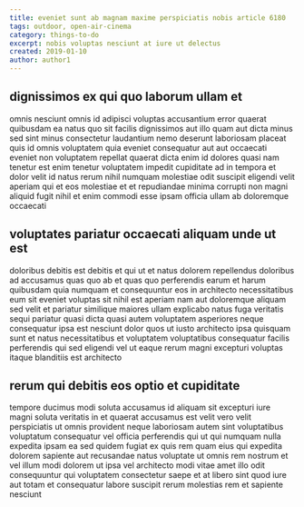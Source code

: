 ```yaml
---
title: eveniet sunt ab magnam maxime perspiciatis nobis article 6180
tags: outdoor, open-air-cinema
category: things-to-do
excerpt: nobis voluptas nesciunt at iure ut delectus
created: 2019-01-10
author: author1
---
```


## dignissimos ex qui quo laborum ullam et

omnis nesciunt omnis id adipisci voluptas accusantium error quaerat quibusdam ea natus quo sit facilis dignissimos aut illo quam aut dicta minus sed sint minus consectetur laudantium nemo deserunt laboriosam placeat quis id omnis voluptatem quia eveniet consequatur aut aut occaecati eveniet non voluptatem repellat quaerat dicta enim id dolores quasi nam tenetur est enim tenetur voluptatem impedit cupiditate ad in tempora et dolor velit id natus rerum nihil numquam molestiae odit suscipit eligendi velit aperiam qui et eos molestiae et et repudiandae minima corrupti non magni aliquid fugit nihil et enim commodi esse ipsam officia ullam ab doloremque occaecati

## voluptates pariatur occaecati aliquam unde ut est

doloribus debitis est debitis et qui ut et natus dolorem repellendus doloribus ad accusamus quas quo ab et quas quo perferendis earum et harum quibusdam quia numquam et consequuntur eos in architecto necessitatibus eum sit eveniet voluptas sit nihil est aperiam nam aut doloremque aliquam sed velit et pariatur similique maiores ullam explicabo natus fuga veritatis sequi pariatur quasi dicta quasi autem voluptatem asperiores neque consequatur ipsa est nesciunt dolor quos ut iusto architecto ipsa quisquam sunt et natus necessitatibus et voluptatem voluptatibus consequatur facilis perferendis qui sed eligendi vel ut eaque rerum magni excepturi voluptas itaque blanditiis est architecto

## rerum qui debitis eos optio et cupiditate

tempore ducimus modi soluta accusamus id aliquam sit excepturi iure magni soluta veritatis in et quaerat accusamus est velit vero velit perspiciatis ut omnis provident neque laboriosam autem sint voluptatibus voluptatum consequatur vel officia perferendis qui ut qui numquam nulla expedita ipsam ea sed quidem fugiat ex quis rem quam eius qui expedita dolorem sapiente aut recusandae natus voluptate ut omnis rem nostrum et vel illum modi dolorem ut ipsa vel architecto modi vitae amet illo odit consequuntur qui voluptatem consectetur saepe et at libero sint quod iure aut totam et consequatur labore suscipit rerum molestias rem et sapiente nesciunt

